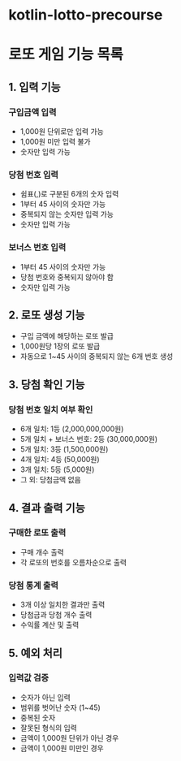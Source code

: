 # kotlin-lotto-precourse
# 로또 게임 기능 목록

## 1. 입력 기능

### 구입금액 입력
- 1,000원 단위로만 입력 가능
- 1,000원 미만 입력 불가
- 숫자만 입력 가능

### 당첨 번호 입력
- 쉼표(,)로 구분된 6개의 숫자 입력
- 1부터 45 사이의 숫자만 가능
- 중복되지 않는 숫자만 입력 가능
- 숫자만 입력 가능

### 보너스 번호 입력
- 1부터 45 사이의 숫자만 가능
- 당첨 번호와 중복되지 않아야 함
- 숫자만 입력 가능

## 2. 로또 생성 기능
- 구입 금액에 해당하는 로또 발급
- 1,000원당 1장의 로또 발급
- 자동으로 1~45 사이의 중복되지 않는 6개 번호 생성

## 3. 당첨 확인 기능

### 당첨 번호 일치 여부 확인
- 6개 일치: 1등 (2,000,000,000원)
- 5개 일치 + 보너스 번호: 2등 (30,000,000원)
- 5개 일치: 3등 (1,500,000원)
- 4개 일치: 4등 (50,000원)
- 3개 일치: 5등 (5,000원)
- 그 외: 당첨금액 없음

## 4. 결과 출력 기능

### 구매한 로또 출력
- 구매 개수 출력
- 각 로또의 번호를 오름차순으로 출력

### 당첨 통계 출력
- 3개 이상 일치한 결과만 출력
- 당첨금과 당첨 개수 출력
- 수익률 계산 및 출력

## 5. 예외 처리

### 입력값 검증
- 숫자가 아닌 입력
- 범위를 벗어난 숫자 (1~45)
- 중복된 숫자
- 잘못된 형식의 입력
- 금액이 1,000원 단위가 아닌 경우
- 금액이 1,000원 미만인 경우